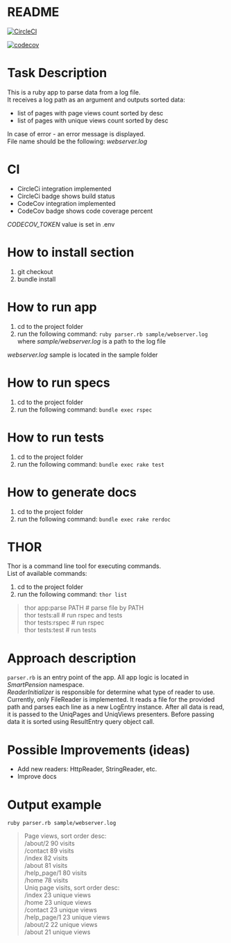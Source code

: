 # README

[![CircleCI](https://circleci.com/gh/091500/smart_pension/tree/master.svg?style=shield&circle-token=032beab1c56ce78a5bb2f5e6e2c12ef06a1ff190)](https://circleci.com/gh/091500/smart_pension/tree/master)

[![codecov](https://codecov.io/gh/091500/smart_pension/branch/master/graph/badge.svg?token=9ZYO4MINZZ)](https://codecov.io/gh/091500/smart_pension)

# Task Description
This is a ruby app to parse data from a log file.  
It receives a log path as an argument and outputs sorted data:
- list of pages with page views count sorted by desc
- list of pages with unique views count sorted by desc   

In case of error - an error message is displayed.  
File name should be the following: _webserver.log_

# CI 
- CircleCi integration implemented
- CircleCi badge shows build status
- CodeCov integration implemented
- CodeCov badge shows code coverage percent


_CODECOV_TOKEN_ value is set in .env 

# How to install section
1) git checkout
2) bundle install

# How to run app
1) cd to the project folder
2) run the following command: `ruby parser.rb sample/webserver.log`  
where _sample/webserver.log_ is a path to the log file

_webserver.log_ sample is located in the sample folder 

# How to run specs
1) cd to the project folder
2) run the following command: `bundle exec rspec`  

# How to run tests
1) cd to the project folder
2) run the following command: `bundle exec rake test`  

# How to generate docs
1) cd to the project folder
2) run the following command: `bundle exec rake rerdoc`  

# THOR
Thor is a command line tool for executing commands.  
List of available commands:  
1) cd to the project folder
2) run the following command: `thor list`  


> thor app:parse PATH  # parse file by PATH   
> thor tests:all    # run rspec and tests   
> thor tests:rspec  # run rspec   
> thor tests:test   # run tests   


# Approach description
`parser.rb` is an entry point of the app.
All app logic is located in _SmartPension_ namespace.      
_ReaderInitializer_ is responsible for determine what type of reader to use.  
Currently, only FileReader is implemented. It reads a file for the provided path and
parses each line as a new LogEntry instance. After all data is read, it is passed to 
the UniqPages and UniqViews presenters. Before passing data it is sorted using ResultEntry 
query object call.  
      
# Possible Improvements (ideas)
- Add new readers: HttpReader, StringReader, etc.   
- Improve docs

# Output example
`ruby parser.rb sample/webserver.log`  

> Page views, sort order desc:   
> /about/2 90 visits   
> /contact 89 visits   
> /index 82 visits   
> /about 81 visits   
> /help_page/1 80 visits   
> /home 78 visits   
> Uniq page visits, sort order desc:   
> /index 23 unique views   
> /home 23 unique views   
> /contact 23 unique views   
> /help_page/1 23 unique views   
> /about/2 22 unique views   
> /about 21 unique views   
